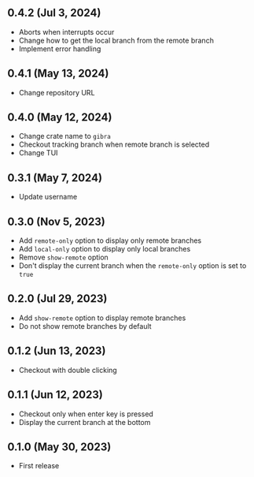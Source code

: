 ## 0.4.2 (Jul 3, 2024)

- Aborts when interrupts occur
- Change how to get the local branch from the remote branch
- Implement error handling

## 0.4.1 (May 13, 2024)

- Change repository URL

## 0.4.0 (May 12, 2024)

- Change crate name to `gibra`
- Checkout tracking branch when remote branch is selected
- Change TUI

## 0.3.1 (May 7, 2024)

- Update username

## 0.3.0 (Nov 5, 2023)

- Add `remote-only` option to display only remote branches
- Add `local-only` option to display only local branches
- Remove `show-remote` option
- Don't display the current branch when the `remote-only` option is set to `true`

## 0.2.0 (Jul 29, 2023)

- Add `show-remote` option to display remote branches
- Do not show remote branches by default

## 0.1.2 (Jun 13, 2023)

- Checkout with double clicking

## 0.1.1 (Jun 12, 2023)

- Checkout only when enter key is pressed
- Display the current branch at the bottom

## 0.1.0 (May 30, 2023)

- First release
